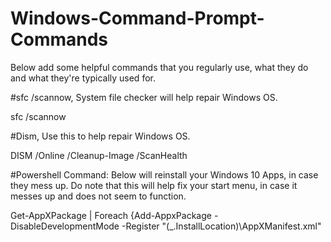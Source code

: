 # Windows-Command-Prompt-Commands
Below add some helpful commands that you regularly use, what they do and what they're typically used for.


#sfc /scannow, System file checker will help repair Windows OS.

sfc /scannow

#Dism, Use this to help repair Windows OS.

DISM /Online /Cleanup-Image /ScanHealth


#Powershell Command: Below will reinstall your Windows 10 Apps, in case they mess up. Do note that this will help fix your start menu, in case it messes up and does not seem to function. 

Get-AppXPackage | Foreach {Add-AppxPackage -DisableDevelopmentMode -Register "$($_.InstallLocation)\AppXManifest.xml"
